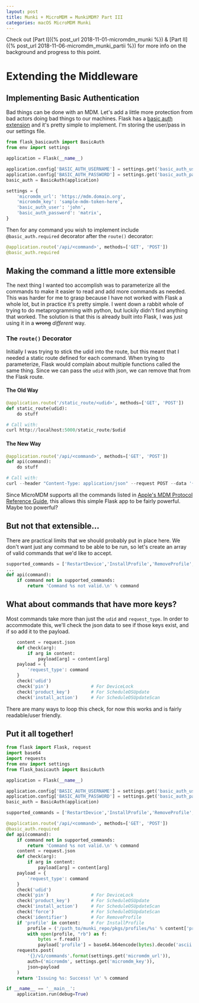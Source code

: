 ```yaml
---
layout: post
title: Munki + MicroMDM = MunkiMDM? Part III
categories: macOS MicroMDM Munki
---
```


Check out [Part I]({% post_url 2018-11-01-micromdm_munki %}) & [Part II]({% post_url 2018-11-06-micromdm_munki_partii %}) for more info on the background and progress to this point.

# Extending the Middleware

## Implementing Basic Authentication

Bad things can be done with an MDM. Let's add a little more protection from bad actors doing bad things to our machines. Flask has a [basic auth extension](https://flask-basicauth.readthedocs.io/en/latest/) and it's pretty simple to implement. I'm storing the user/pass in our settings file.
```py
from flask_basicauth import BasicAuth
from env import settings

application = Flask(__name__)

application.config['BASIC_AUTH_USERNAME'] = settings.get('basic_auth_user')
application.config['BASIC_AUTH_PASSWORD'] = settings.get('basic_auth_password')
basic_auth = BasicAuth(application)
```
```py
settings = {
    'micromdm_url': 'https://mdm.domain.org',
    'micromdm_key': 'sample-mdm-token-here',
    'basic_auth_user': 'john',
    'basic_auth_password': 'matrix',
}
```
Then for any command you wish to implement include `@basic_auth.required` decorator after the `route()` decorator:
```py
@application.route('/api/<command>', methods=['GET', 'POST'])
@basic_auth.required
```

## Making the command a little more extensible

The next thing I wanted too accomplish was to parameterize all the commands to make it easier to read and add more commands as needed. This was harder for me to grasp because I have not worked with Flask a whole lot, but in practice it's pretty simple. I went down a rabbit whole of trying to do metaprogramming with python, but luckily didn't find anything that worked. The solution is that this is already built into Flask, I was just using it in a ~~wrong~~ _different_ way. 

### The `route()` Decorator
Initially I was trying to stick the udid into the route, but this meant that I needed a static route defined for each command. When trying to parameterize, Flask would complain about multiple functions called the same thing. Since we can pass the `udid` with json, we can remove that from the Flask route. 

#### The Old Way
```py
@application.route('/static_route/<udid>', methods=['GET', 'POST'])
def static_route(udid):
    do stuff

# Call with:
curl http://localhost:5000/static_route/$udid
```
#### The New Way
```py
@application.route('/api/<command>', methods=['GET', 'POST'])
def api(command):
    do stuff

# Call with:
curl --header "Content-Type: application/json" --request POST --data '{"udid":"'$udid'"} http://localhost:5000/api/RestartDevice/
```

Since MicroMDM supports all the commands listed in [Apple's MDM Protocol Reference Guide](https://developer.apple.com/enterprise/documentation/MDM-Protocol-Reference.pdf), this allows this simple Flask app to be fairly powerful. Maybe too powerful? 

## But not that extensible...

There are practical limits that we should probably put in place here. We don't want just any command to be able to be run, so let's create an array of valid commands that we'd like to accept.

```py
supported_commands = ['RestartDevice','InstallProfile','RemoveProfile','ShutDownDevice'...]
...
def api(command):
    if command not in supported_commands:
        return 'Command %s not valid.\n' % command
```

## What about commands that have more keys?

Most commands take more than just the `udid` and `request_type`. In order to accommodate this, we'll check the json data to see if those keys exist, and if so add it to the payload.

```py
    content = request.json
    def check(arg):
        if arg in content:
            payload[arg] = content[arg]
    payload = {
        'request_type': command
    }
    check('udid')
    check('pin')                # For DeviceLock
    check('product_key')        # For ScheduleOSUpdate
    check('install_action')     # For ScheduleOSUpdateScan    
```
There are many ways to loop this check, for now this works and is fairly readable/user friendly.

## Put it all together!
```py
from flask import Flask, request
import base64
import requests
from env import settings
from flask_basicauth import BasicAuth

application = Flask(__name__)

application.config['BASIC_AUTH_USERNAME'] = settings.get('basic_auth_user')
application.config['BASIC_AUTH_PASSWORD'] = settings.get('basic_auth_password')
basic_auth = BasicAuth(application)

supported_commands = ['RestartDevice','InstallProfile','RemoveProfile','ShutDownDevice'...]

@application.route('/api/<command>', methods=['GET', 'POST'])
@basic_auth.required
def api(command):
    if command not in supported_commands:
        return 'Command %s not valid.\n' % command
    content = request.json
    def check(arg):
        if arg in content:
            payload[arg] = content[arg]
    payload = {
        'request_type': command
    }
    check('udid')
    check('pin')                # For DeviceLock
    check('product_key')        # For ScheduleOSUpdate
    check('install_action')     # For ScheduleOSUpdateScan
    check('force')              # For ScheduleOSUpdateScan
    check('identifier')         # For RemoveProfile
    if 'profile' in content:    # For InstallProfile
        profile = ('/path_to/munki_repo/pkgs/profiles/%s' % content['profile'])
        with open(profile, "rb") as f:
            bytes = f.read()
            payload['profile'] = base64.b64encode(bytes).decode('ascii')
    requests.post(
        '{}/v1/commands'.format(settings.get('micromdm_url')),
        auth=('micromdm', settings.get('micromdm_key')),
        json=payload
    )
    return 'Issuing %s: Success! \n' % command

if __name__ == '__main__':
    application.run(debug=True)
```

